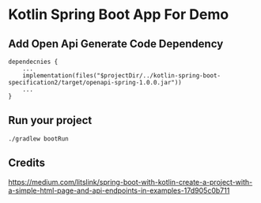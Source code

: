 # Kotlin Spring Boot App For Demo

## Add Open Api Generate Code Dependency

    dependecnies {
        ...
        implementation(files("$projectDir/../kotlin-spring-boot-specification2/target/openapi-spring-1.0.0.jar"))
        ...
    }

## Run your project

    ./gradlew bootRun

## Credits

https://medium.com/litslink/spring-boot-with-kotlin-create-a-project-with-a-simple-html-page-and-api-endpoints-in-examples-17d905c0b711